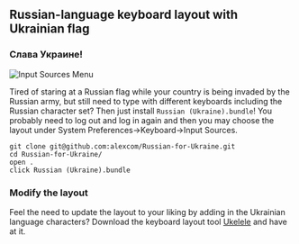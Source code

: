 ## Russian-language keyboard layout with Ukrainian flag ##

### Cлава Украине! ###

![Input Sources Menu](http://i.stack.imgur.com/0SLce.png)

Tired of staring at a Russian flag while your country is being invaded by the Russian army, but still need to type with different keyboards including the Russian character set? Then just install `Russian (Ukraine).bundle`! You probably need to log out and log in again and then you may choose the layout under System Preferences->Keyboard->Input Sources.

    git clone git@github.com:alexcom/Russian-for-Ukraine.git
    cd Russian-for-Ukraine/
    open .
    click Russian (Ukraine).bundle

### Modify the layout ###

Feel the need to update the layout to your liking by adding in the Ukrainian language characters? Download the keyboard layout tool [Ukelele][0] and have at it.

[0]: http://scripts.sil.org/ukelele
